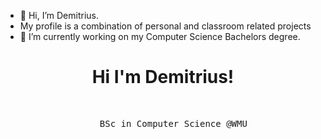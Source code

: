 - 👋 Hi, I’m Demitrius.
- My profile is a combination of personal and classroom related projects
- 🌱 I’m currently working on my Computer Science Bachelors degree. 

<div align="center">
  <h1>Hi I'm Demitrius! </h1>
  <br>
  <pre>
    BSc in Computer Science @WMU
  </pre>
  <br>
  
</div>

